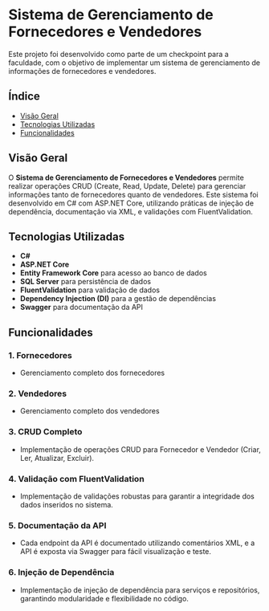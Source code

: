 # Sistema de Gerenciamento de Fornecedores e Vendedores

Este projeto foi desenvolvido como parte de um checkpoint para a faculdade, com o objetivo de implementar um sistema de gerenciamento de informações de fornecedores e vendedores.

## Índice

- [Visão Geral](#visão-geral)
- [Tecnologias Utilizadas](#tecnologias-utilizadas)
- [Funcionalidades](#funcionalidades)


## Visão Geral

O **Sistema de Gerenciamento de Fornecedores e Vendedores** permite realizar operações CRUD (Create, Read, Update, Delete) para gerenciar informações tanto de fornecedores quanto de vendedores. Este sistema foi desenvolvido em C# com ASP.NET Core, utilizando práticas de injeção de dependência, documentação via XML, e validações com FluentValidation.

## Tecnologias Utilizadas

- **C#**
- **ASP.NET Core**
- **Entity Framework Core** para acesso ao banco de dados
- **SQL Server** para persistência de dados
- **FluentValidation** para validação de dados
- **Dependency Injection (DI)** para a gestão de dependências
- **Swagger** para documentação da API


## Funcionalidades

### 1. **Fornecedores**
- Gerenciamento completo dos fornecedores
### 2. **Vendedores**
- Gerenciamento completo dos vendedores

### 3. **CRUD Completo**
- Implementação de operações CRUD para Fornecedor e Vendedor (Criar, Ler, Atualizar, Excluir).

### 4. **Validação com FluentValidation**
- Implementação de validações robustas para garantir a integridade dos dados inseridos no sistema.

### 5. **Documentação da API**
- Cada endpoint da API é documentado utilizando comentários XML, e a API é exposta via Swagger para fácil visualização e teste.

### 6. **Injeção de Dependência**
- Implementação de injeção de dependência para serviços e repositórios, garantindo modularidade e flexibilidade no código.
